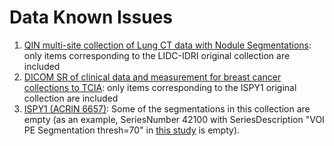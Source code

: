 # Data Known Issues



1. [QIN multi-site collection of Lung CT data with Nodule Segmentations](https://doi.org/10.7937/K9/TCIA.2015.1BUVFJR7): only items corresponding to the LIDC-IDRI original collection are included
2. [DICOM SR of clinical data and measurement for breast cancer collections to TCIA](https://doi.org/10.7937/TCIA.2019.wgllssg1): only items corresponding to the ISPY1 original collection are included
3. [ISPY1 \(ACRIN 6657\)](https://doi.org/10.7937/K9/TCIA.2016.HdHpgJLK): Some of the segmentations in this collection are empty \(as an example, SeriesNumber 42100 with SeriesDescription "VOI PE Segmentation thresh=70" in [this study](https://viewer.imaging.datacommons.cancer.gov/viewer/1.3.6.1.4.1.14519.5.2.1.7695.1700.186130315530827043916665138479) is empty\).

